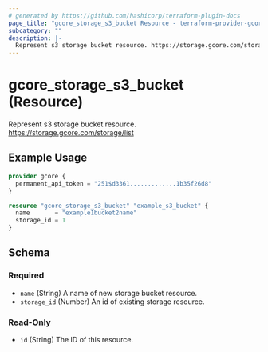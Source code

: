 ```yaml
---
# generated by https://github.com/hashicorp/terraform-plugin-docs
page_title: "gcore_storage_s3_bucket Resource - terraform-provider-gcore"
subcategory: ""
description: |-
  Represent s3 storage bucket resource. https://storage.gcore.com/storage/list
---
```


# gcore_storage_s3_bucket (Resource)

Represent s3 storage bucket resource. https://storage.gcore.com/storage/list

## Example Usage

```terraform
provider gcore {
  permanent_api_token = "251$d3361.............1b35f26d8"
}

resource "gcore_storage_s3_bucket" "example_s3_bucket" {
  name       = "example1bucket2name"
  storage_id = 1
}
```

<!-- schema generated by tfplugindocs -->
## Schema

### Required

- `name` (String) A name of new storage bucket resource.
- `storage_id` (Number) An id of existing storage resource.

### Read-Only

- `id` (String) The ID of this resource.


